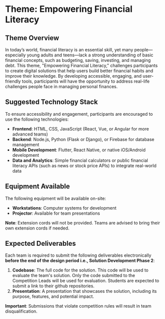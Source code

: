 # Theme: Empowering Financial Literacy

## Theme Overview
In today’s world, financial literacy is an essential skill, yet many people—especially young adults and teens—lack a strong understanding of basic financial concepts, such as budgeting, saving, investing, and managing debt. This theme, "Empowering Financial Literacy," challenges participants to create digital solutions that help users build better financial habits and improve their knowledge. By developing accessible, engaging, and user-friendly tools, participants will have the opportunity to address real-life challenges people face in managing personal finances.

## Suggested Technology Stack

To ensure accessibility and engagement, participants are encouraged to use the following technologies:

- **Frontend**: HTML, CSS, JavaScript (React, Vue, or Angular for more advanced teams)
- **Backend**: Node.js, Python (Flask or Django), or Firebase for database management
- **Mobile Development**: Flutter, React Native, or native iOS/Android development
- **Data and Analytics**: Simple financial calculators or public financial literacy APIs (such as news or stock price APIs) to integrate real-world data

## Equipment Available

The following equipment will be available on-site:
- **Workstations**: Computer systems for development
- **Projector**: Available for team presentations

**Note**: Extension cords will not be provided. Teams are advised to bring their own extension cords if needed.

## Expected Deliverables

Each team is required to submit the following deliverables electronically **before the end of the design period i.e., Solution Development Phase 2**:

1. **Codebase**: The full code for the solution. This code will be used to evaluate the team's solution. Only the code submitted to the Competition Leads will be used for evaluation. Students are expected to submit a link to their github repositories.
2. **Presentation**: A presentation that showcases the solution, including its purpose, features, and potential impact.

**Important**: Submissions that violate competition rules will result in team disqualification.
